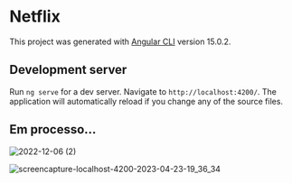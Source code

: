 # Netflix

This project was generated with [Angular CLI](https://github.com/angular/angular-cli) version 15.0.2.

## Development server

Run `ng serve` for a dev server. Navigate to `http://localhost:4200/`. The application will automatically reload if you change any of the source files.

## Em processo...

![2022-12-06 (2)](https://user-images.githubusercontent.com/94052079/205976200-f68fd211-25e7-49b2-a981-bddcb139863e.png)


![screencapture-localhost-4200-2023-04-23-19_36_34](https://user-images.githubusercontent.com/94052079/233870123-e7789bc3-2d38-40e8-a2a2-ebb24a8af9ba.png)

